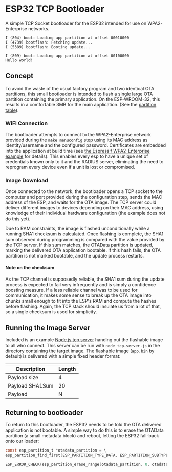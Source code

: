 # ESP32 TCP Bootloader
A simple TCP Socket bootloader for the ESP32 intended for use on WPA2-Enterprise networks.

```
I (804) boot: Loading app partition at offset 00010000 
I (4739) bootflash: Fetching update... 
I (5389) bootflash: Booting update... 

I (809) boot: Loading app partition at offset 00100000
Hello world!
```

## Concept
To avoid the waste of the usual factory program and two identical OTA partitions, this small bootloader is intended to flash a single large OTA partition containing the primary application.  On the ESP-WROOM-32, this results in a comfortable 3MB for the main application.  (See the [partition table](partitions.csv)).

### WiFi Connection
The bootloader attempts to connect to the WPA2-Enterprise network provided during the `make menuconfig` step using its MAC address as identity/username and the configured password.  Certificates are embedded into the application at build time (see [the Espressif WPA2-Enterprise example](https://github.com/espressif/esp-idf/tree/master/examples/wifi/wpa2_enterprise) for details).  This enables every esp to have a unique set of credentials known only to it and the RADIUS server, eliminating the need to reprogram every device even if a unit is lost or compromised.

### Image Download
Once connected to the network, the bootloader opens a TCP socket to the computer and port provided during the configuration step, sends the MAC address of the ESP, and waits for the OTA image.  The TCP server could deliver different images to devices depending on their MAC address, using knowledge of their individual hardware configuration (the example does not do this yet).

Due to RAM constraints, the image is flashed unconditionally while a running SHA1 checksum is calculated.  Once flashing is complete, the SHA1 sum observed during programming is compared with the value provided by the TCP server.  If this sum matches, the OTAData partition is updated, marking the delivered OTA application bootable.  If this hash fails, the OTA partition is not marked bootable, and the update process restarts.

#### Note on the checksum
As the TCP channel is supposedly reliable, the SHA1 sum during the update process is expected to fail very infrequently and is simply a confidence boosting measure.  If a less reliable channel was to be used for communication, it makes some sense to break up the OTA image into chunks small enough to fit into the ESP's RAM and compute the hashes before flashing.  Again, the TCP stack should insulate us from a lot of that, so a single checksum is used for simplicity.

## Running the Image Server

Included is an example [Node.js tcp server](test/tcp-server.js) handing out the flashable image to all who connect.  This server can be run with `node tcp-server.js` in the directory containing the target image.  The flashable image (`app.bin` by default) is delivered with a simple fixed header format: 


| Description  | Length |
| ------------- | ------------- |
| Payload size | 4 |
| Payload SHA1Sum | 20 |
| Payload | N |

## Returning to bootloader
To return to this bootloader, the ESP32 needs to be told the OTA delivered application is not bootable.  A simple way to do this is to erase the OTAData partition (a small metadata block) and reboot, letting the ESP32 fall-back onto our loader:

```c
const esp_partition_t *otadata_partition = \
esp_partition_find_first(ESP_PARTITION_TYPE_DATA, ESP_PARTITION_SUBTYPE_DATA_OTA, NULL);

ESP_ERROR_CHECK(esp_partition_erase_range(otadata_partition, 0, otadata_partition->size));
```
